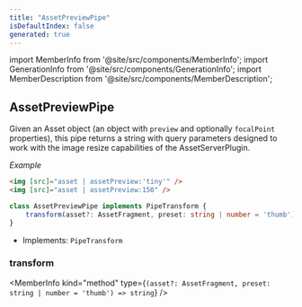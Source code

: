 ```yaml
---
title: "AssetPreviewPipe"
isDefaultIndex: false
generated: true
---
```

<!-- This file was generated from the Vendure source. Do not modify. Instead, re-run the "docs:build" script -->
import MemberInfo from '@site/src/components/MemberInfo';
import GenerationInfo from '@site/src/components/GenerationInfo';
import MemberDescription from '@site/src/components/MemberDescription';


## AssetPreviewPipe

<GenerationInfo sourceFile="packages/admin-ui/src/lib/core/src/shared/pipes/asset-preview.pipe.ts" sourceLine="19" packageName="@vendure/admin-ui" />

Given an Asset object (an object with `preview` and optionally `focalPoint` properties), this pipe
returns a string with query parameters designed to work with the image resize capabilities of the
AssetServerPlugin.

*Example*

```HTML
<img [src]="asset | assetPreview:'tiny'" />
<img [src]="asset | assetPreview:150" />
```

```ts title="Signature"
class AssetPreviewPipe implements PipeTransform {
    transform(asset?: AssetFragment, preset: string | number = 'thumb') => string;
}
```
* Implements: <code>PipeTransform</code>



<div className="members-wrapper">

### transform

<MemberInfo kind="method" type={`(asset?: AssetFragment, preset: string | number = 'thumb') => string`}   />




</div>
